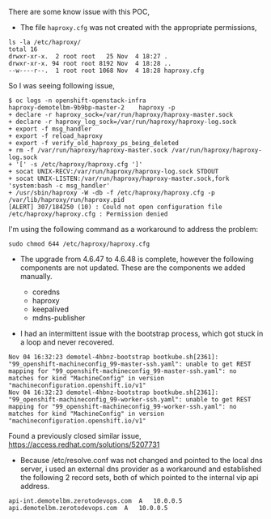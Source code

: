 
There are some know issue with this POC,

- The file `haproxy.cfg` was not created with the appropriate permissions,
```
ls -la /etc/haproxy/
total 16
drwxr-xr-x.  2 root root   25 Nov  4 18:27 .
drwxr-xr-x. 94 root root 8192 Nov  4 18:28 ..
--w----r--.  1 root root 1068 Nov  4 18:28 haproxy.cfg
```

So  I was seeing following issue,

```
$ oc logs -n openshift-openstack-infra                          haproxy-demotelbm-9b9bp-master-2    haproxy -p
+ declare -r haproxy_sock=/var/run/haproxy/haproxy-master.sock
+ declare -r haproxy_log_sock=/var/run/haproxy/haproxy-log.sock
+ export -f msg_handler
+ export -f reload_haproxy
+ export -f verify_old_haproxy_ps_being_deleted
+ rm -f /var/run/haproxy/haproxy-master.sock /var/run/haproxy/haproxy-log.sock
+ '[' -s /etc/haproxy/haproxy.cfg ']'
+ socat UNIX-RECV:/var/run/haproxy/haproxy-log.sock STDOUT
+ socat UNIX-LISTEN:/var/run/haproxy/haproxy-master.sock,fork 'system:bash -c msg_handler'
+ /usr/sbin/haproxy -W -db -f /etc/haproxy/haproxy.cfg -p /var/lib/haproxy/run/haproxy.pid
[ALERT] 307/184250 (10) : Could not open configuration file /etc/haproxy/haproxy.cfg : Permission denied
```

I'm using the following command as a workaround to address the problem:

```
sudo chmod 644 /etc/haproxy/haproxy.cfg 
```

- The upgrade from 4.6.47 to 4.6.48 is complete, however the following components are not updated. These are the components we added manually.
  - coredns
  - haproxy
  - keepalived
  - mdns-publisher

- I had an intermittent issue with the bootstrap process, which got stuck in a loop and never recovered.
```
Nov 04 16:32:23 demotel-4hbnz-bootstrap bootkube.sh[2361]: "99_openshift-machineconfig_99-master-ssh.yaml": unable to get REST mapping for "99_openshift-machineconfig_99-master-ssh.yaml": no matches for kind "MachineConfig" in version "machineconfiguration.openshift.io/v1"
Nov 04 16:32:23 demotel-4hbnz-bootstrap bootkube.sh[2361]: "99_openshift-machineconfig_99-worker-ssh.yaml": unable to get REST mapping for "99_openshift-machineconfig_99-worker-ssh.yaml": no matches for kind "MachineConfig" in version "machineconfiguration.openshift.io/v1"
```
Found a previously closed similar issue, https://access.redhat.com/solutions/5207731

- Because /etc/resolve.conf was not changed and pointed to the local dns server, i used an external dns provider as a workaround and established the following 2 record sets, both of which pointed to the internal vip api address.

```
api-int.demotelbm.zerotodevops.com	A	10.0.0.5
api.demotelbm.zerotodevops.com	A   10.0.0.5
```